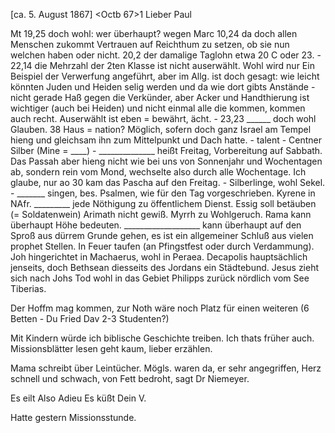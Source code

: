  [ca. 5. August 1867]
 <Octb 67>1
Lieber Paul

Mt 19,25 doch wohl: wer überhaupt? wegen Marc 10,24 da doch allen Menschen zukommt Vertrauen auf Reichthum zu setzen, ob sie nun welchen haben oder nicht. 20,2 der damalige Taglohn etwa 20 C oder 23. - 22,14 die Mehrzahl der 2ten Klasse ist nicht auserwählt. Wohl wird nur Ein Beispiel der Verwerfung angeführt, aber im Allg. ist doch gesagt: wie leicht könnten Juden und Heiden selig werden und da wie dort gibts Anstände - nicht gerade Haß gegen die Verkünder, aber Acker und Handthierung ist wichtiger (auch bei Heiden) und nicht einmal alle die kommen, kommen auch recht. Auserwählt ist eben = bewährt, ächt. - 23,23 ______ doch wohl Glauben. 38 Haus = nation? Möglich, sofern doch ganz Israel am Tempel hieng und gleichsam ihn zum Mittelpunkt und Dach hatte. - talent - Centner Silber (Mine = ____) - ______________ heißt Freitag, Vorbereitung auf Sabbath. Das Passah aber hieng nicht wie bei uns von Sonnenjahr und Wochentagen ab, sondern rein vom Mond, wechselte also durch alle Wochentage. Ich glaube, nur ao 30 kam das Pascha auf den Freitag. - Silberlinge, wohl Sekel. - _______ singen, bes. Psalmen, wie für den Tag vorgeschrieben. Kyrene in NAfr. _________ jede Nöthigung zu öffentlichem Dienst. Essig soll betäuben (= Soldatenwein) Arimath nicht gewiß. Myrrh zu Wohlgeruch. Rama kann überhaupt Höhe bedeuten. ___________________ kann überhaupt auf den Sproß aus dürrem Grunde gehen, es ist ein allgemeiner Schluß aus vielen prophet Stellen. In Feuer taufen (an Pfingstfest oder durch Verdammung). Joh hingerichtet in Machaerus, wohl in Peraea. Decapolis hauptsächlich jenseits, doch Bethsean diesseits des Jordans ein Städtebund. Jesus zieht sich nach Johs Tod wohl in das Gebiet Philipps zurück nördlich vom See Tiberias.

Der Hoffm mag kommen, zur Noth wäre noch Platz für einen weiteren (6 Betten - Du Fried Dav 2-3 Studenten?)

Mit Kindern würde ich biblische Geschichte treiben. Ich thats früher auch. Missionsblätter lesen geht kaum, lieber erzählen.

Mama schreibt über Leintücher. Mögls. waren da, er sehr angegriffen, Herz schnell und schwach, von Fett bedroht, sagt Dr Niemeyer.

 Es eilt Also Adieu
 Es küßt Dein
 V.

Hatte gestern Missionsstunde.
